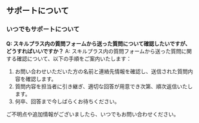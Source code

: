 ## サポートについて
### いつでもサポートについて

**Q: スキルプラス内の質問フォームから送った質問について確認したいですが、どうすればいいですか？**
A: スキルプラス内の質問フォームから送った質問に関する確認について、以下の手順をご案内いたします：
1. お問い合わせいただいた方の名前と連絡先情報を確認し、送信された質問内容を確認します。
2. 質問内容を担当者に引き継ぎ、適切な回答が用意でき次第、順次返信いたします。
3. 何卒、回答まで今しばらくお待ちください。

ご不明点や追加情報がございましたら、いつでもお問い合わせください。
